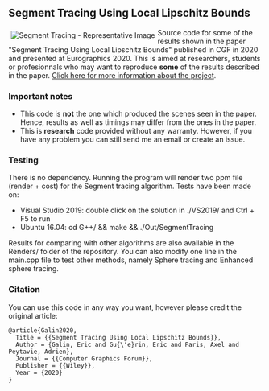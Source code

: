 ## Segment Tracing Using Local Lipschitz Bounds

<img src="https://aparis69.github.io/public_html/imgs/segment_representative.jpg"
     alt="Segment Tracing - Representative Image"
     style="float: left; margin: 5px;" />

Source code for some of the results shown in the paper "Segment Tracing Using Local Lipschitz Bounds" published in CGF in 2020 
and presented at Eurographics 2020. This is aimed at researchers, students or profesionnals who may want to reproduce **some** of the results described in the paper.
[Click here for more information about the project](https://aparis69.github.io/public_html/projects/galin2020_Segment.html).

### Important notes
* This code is **not** the one which produced the scenes seen in the paper. Hence, results as well as timings may differ from the ones in the paper.
* This is **research** code provided without any warranty. However, if you have any problem you can still send me an email or create an issue.

### Testing
There is no dependency. Running the program will render two ppm file (render + cost) for the Segment tracing algorithm. Tests have been made on:
* Visual Studio 2019: double click on the solution in ./VS2019/ and Ctrl + F5 to run
* Ubuntu 16.04: cd G++/ && make && ./Out/SegmentTracing

Results for comparing with other algorithms are also available in the Renders/ folder of the repository. You can also modify one line in the main.cpp file to test other methods, namely Sphere tracing and Enhanced sphere tracing.

### Citation
You can use this code in any way you want, however please credit the original article:
```
@article{Galin2020,
  Title = {{Segment Tracing Using Local Lipschitz Bounds}},
  Author = {Galin, Eric and Gu{\'e}rin, Eric and Paris, Axel and Peytavie, Adrien},
  Journal = {{Computer Graphics Forum}},
  Publisher = {{Wiley}},
  Year = {2020}
}
```	

